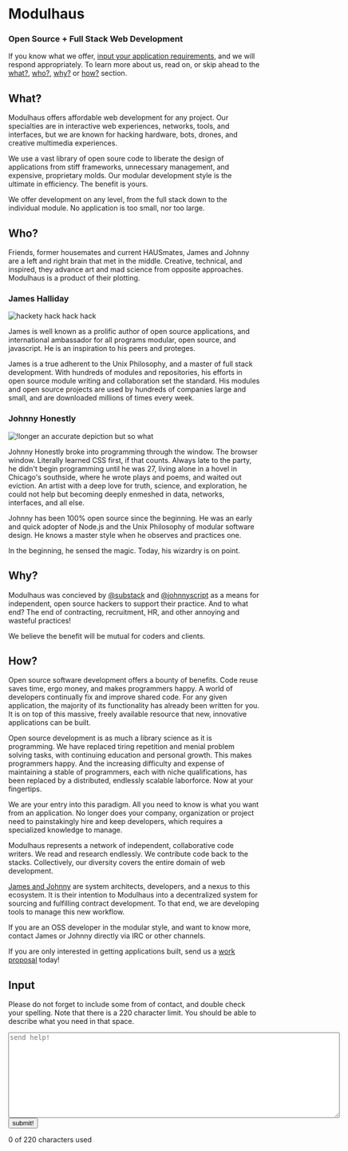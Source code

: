 # Modulhaus

### Open Source + Full Stack Web Development

If you know what we offer, [input your application requirements](#input), and we will respond appropriately.  To learn more about us, read on, or skip ahead to the [what?](#what-), [who?](/#who-), [why?](/#why-) or [how?](/#how-) section.

##  What?

Modulhaus offers affordable web development for any project.  Our specialties are in interactive web experiences, networks, tools, and interfaces, but we are known for hacking hardware, bots, drones, and creative multimedia experiences.  

We use a vast library of open soure code to liberate the design of applications from stiff frameworks, unnecessary management, and expensive, proprietary molds.  Our modular development style is the ultimate in efficiency.  The benefit is yours.

We offer development on any level, from the full stack down to the individual module.  No application is too small, nor too large.


## Who?

Friends, former housemates and current HAUSmates, James and Johnny are a left and right brain that met in the middle.  Creative, technical, and inspired, they advance art and mad science from opposite approaches.  Modulhaus is a product of their plotting.

### James Halliday

![hackety hack hack hack](substack.jpg)

James is well known as a prolific author of open source applications, and international ambassador for all programs modular, open source, and javascript.  He is an inspiration to his peers and proteges.  

James is a true adherent to the Unix Philosophy, and a master of full stack development.  With hundreds of modules and repositories, his efforts in open source module writing and collaboration set the standard.  His modules and open source projects are used by hundreds of companies large and small, and are downloaded millions of times every week. 

###  Johnny Honestly

![!longer an accurate depiction but so what](johnnyscript.jpg)

Johnny Honestly broke into programming through the window.  The browser window. Literally learned CSS first, if that counts.  Always late to the party, he didn't begin programming until he was 27, living alone in a hovel in Chicago's southside, where he wrote plays and poems, and waited out eviction.  An artist with a deep love for truth, science, and exploration, he could not help but becoming deeply enmeshed in data, networks, interfaces, and all else. 

Johnny has been 100% open source since the beginning.  He was an early and quick adopter of Node.js and the Unix Philosophy of modular software design.  He knows a master style when he observes and practices one.  

In the beginning, he sensed the magic.  Today, his wizardry is on point.

## Why?

Modulhaus was concieved by [@substack](https://twitter.com/substack) and [@johnnyscript](https://twitter.com/johnnyscript) as a means for independent, open source hackers to support their practice.  And to what end?  The end of contracting, recruitment, HR, and other annoying and wasteful practices!  

We believe the benefit will be mutual for coders and clients.

## How?

Open source software development offers a bounty of benefits.  Code reuse saves time, ergo money, and makes programmers happy.  A world of developers continually fix and improve shared code.  For any given application, the majority of its functionality has already been written for you.  It is on top of this massive, freely available resource that new, innovative applications can be built.

Open source development is as much a library science as it is programming.  We have replaced tiring repetition and menial problem solving tasks, with continuing education and personal growth.  This makes programmers happy.  And the increasing difficulty and expense of maintaining a stable of programmers, each with niche qualifications, has been replaced by a distributed, endlessly scalable laborforce.  Now at your fingertips.

We are your entry into this paradigm.  All you need to know is what you want from an application.  No longer does your company, organization or project need to painstakingly hire and keep developers, which requires a specialized knowledge to manage. 

Modulhaus represents a network of independent, collaborative code writers.  We read and research endlessly.  We contribute code back to the stacks.  Collectively, our diversity covers the entire domain of web development.

[James and Johnny](#who-) are system architects, developers, and a nexus to this ecosystem.  It is their intention to Modulhaus into a decentralized system for sourcing and fulfilling contract development.  To that end, we are developing tools to manage this new workflow. 

If you are an OSS developer in the modular style, and want to know more, contact James or Johnny directly via IRC or other channels.  

If you are only interested in getting applications built, send us a [work proposal](#input) today!


## Input

Please do not forget to include some from of contact, and double check your spelling.  Note that there is a 220 character limit.  You should be able to describe what you need in that space.  

<form id="form" action="/contact" method="POST">
  <textarea id="contactForm" rows="11" cols="80" name="contact" placeholder="send help!"></textarea>
  <button id="contactButton">submit!</button>
  <p><span id="chars">0</span> of 220 characters used</p>
</form>

<div style="display:none">
##  Agency

Indpendent, open source hackers posess their own agency.  We are the code writers.  We grok the complex of modules and APIs.  We follow certain principles which allow us to collaborate and  write interoperative programs, without interoperative project managers, recruiters, and HR buffers.

We are the agents.  We are agents for ourselves, and for each other.  

Modulhaus exists to promote and enable the work of such agents, whether through contracts and negotiations, or as a representative of their interests.  To that end, we are exploring all kinds of ways to support people and projects.  

If you are seeking modular contract work, or wish to explore other options, reach through the nets to contact an [operator](#operators) about becoming an agent, or thru the system:
</div>
